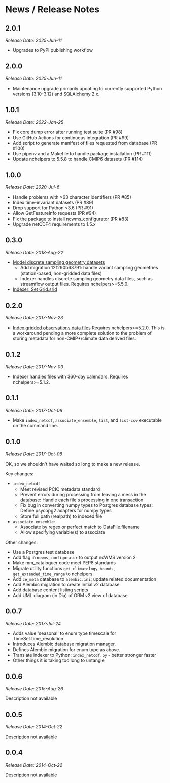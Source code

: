 News / Release Notes
====================

2.0.1
-----

*Release Date: 2025-Jun-11*

- Upgrades to PyPI publishing workflow

2.0.0
-----

*Release Date: 2025-Jun-11*

- Maintenance upgrade primarily updating to currently supported Python
  versions (3.10-3.12) and SQLAlchemy 2.x.

1.0.1
-----

*Release Date: 2022-Jan-25*

- Fix core dump error after running test suite (PR #98)
- Use GitHub Actions for continuous integration (PR #99)
- Add script to generate manifest of files requested from database (PR #100)
- Use pipenv and a Makefile to handle package installation (PR #111)
- Update nchelpers to 5.5.8 to handle CMIP6 datasets (PR #114)

1.0.0
-----

*Release Date: 2020-Jul-6*

- Handle problems with >63 character identifiers (PR #85)
- Index time-invariant datasets (PR #89)
- Drop support for Python <3.6 (PR #91)
- Allow GetFeatureInfo requests (PR #94)
- Fix the package to install ncwms_configurator (PR #83)
- Upgrade netCDF4 requirements to 1.5.x

0.3.0
-----

*Release Date: 2018-Aug-22*

- [Model discrete sampling geometry datasets](https://github.com/pacificclimate/modelmeta/pull/62)
    - Add migration 12f290b63791: handle variant sampling geometries (station-based, non-gridded data files)
    - Indexer handles discrete sampling geometry
      data files, such as streamflow output files. Requires nchelpers>=5.5.0.
- [Indexer: Set Grid.srid](https://github.com/pacificclimate/modelmeta/pull/57)


0.2.0
-----

*Release Date: 2017-Nov-23*

- [Index gridded observations data files](https://github.com/pacificclimate/modelmeta/pull/51)
  Requires nchelpers>=5.2.0.
  This is a workaround pending a more complete solution to the problem of storing metadata
  for non-CMIP*/climate data derived files.

0.1.2
-----

*Release Date: 2017-Nov-03*

- Indexer handles files with 360-day calendars. Requires nchelpers>=5.1.2.

0.1.1
-----

*Release Date: 2017-Oct-06*

- Make ``index_netcdf``, ``associate_ensemble``, ``list``, and ``list-csv`` 
  executable on the command line.

0.1.0
-----

*Release Date: 2017-Oct-06*

OK, so we shouldn't have waited so long to make a new release.

Key changes:

- ``index_netcdf``
  - Meet revised PCIC metadata standard
  - Prevent errors during processing from leaving a mess in the database: Handle each file's processing in one transaction
  - Fix bug in converting numpy types to Postgres database types: Define psycopg2 adapters for numpy types
  - Store full path (realpath) to indexed file
- ``associate_ensemble``:
  - Associate by regex or perfect match to DataFile.filename
  - Allow specifying variable(s) to associate

Other changes:

- Use a Postgres test database
- Add flag in ``ncwms_configurator`` to output ncWMS version 2
- Make mm_cataloguer code meet PEP8 standards
- Migrate utility functions ``get_climatology_bounds``, ``get_extended_time_range`` to nchelpers
- Add ``ce_meta`` database to ``alembic.ini``; update related documentation
- Add Alembic migration to create initial v2 database
- Add database content listing scripts
- Add UML diagram (in Dia) of ORM v2 view of database

0.0.7
-----

*Release Date: 2017-Jul-24*

- Adds value 'seasonal' to enum type timescale for TimeSet.time_resolution
- Introduces Alembic database migration manager.
- Defines Alembic migration for enum type as above.
- Translate indexer to Python: ``index_netcdf.py`` - better stronger faster
- Other things it is taking too long to untangle


0.0.6
-----

*Release Date: 2015-Aug-26*

Description not available

0.0.5
-----

*Release Date: 2014-Oct-22*

Description not available

0.0.4
-----

*Release Date: 2014-Oct-22*

Description not available
